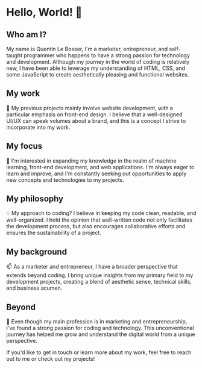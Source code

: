 # Hello, World! 👋

## Who am I?
My name is Quentin Le Bosser, I'm a marketer, entrepreneur, and self-taught programmer who happens to have a strong passion for technology and development. Although my journey in the world of coding is relatively new, I have been able to leverage my understanding of HTML, CSS, and some JavaScript to create aesthetically pleasing and functional websites.

## My work
🔭 My previous projects mainly involve website development, with a particular emphasis on front-end design. I believe that a well-designed UI/UX can speak volumes about a brand, and this is a concept I strive to incorporate into my work.

## My focus
🌱 I'm interested in expanding my knowledge in the realm of machine learning, front-end development, and web applications. I'm always eager to learn and improve, and I'm constantly seeking out opportunities to apply new concepts and technologies to my projects.

## My philosophy
💡 My approach to coding? I believe in keeping my code clean, readable, and well-organized. I hold the opinion that well-written code not only facilitates the development process, but also encourages collaborative efforts and ensures the sustainability of a project.

## My background
📫 As a marketer and entrepreneur, I have a broader perspective that extends beyond coding. I bring unique insights from my primary field to my development projects, creating a blend of aesthetic sense, technical skills, and business acumen.

## Beyond
🚀 Even though my main profession is in marketing and entrepreneurship, I've found a strong passion for coding and technology. This unconventional journey has helped me grow and understand the digital world from a unique perspective.

If you'd like to get in touch or learn more about my work, feel free to reach out to me or check out my projects!
